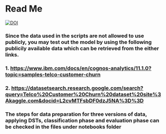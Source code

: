 # Read Me
[![DOI](https://zenodo.org/badge/407547763.svg)](https://zenodo.org/badge/latestdoi/407547763)
### Since the data used in the scripts are not allowed to use publicly, you may test out the model by using the following publicily available data which can be retrieved from the either links. 

### 1.	https://www.ibm.com/docs/en/cognos-analytics/11.1.0?topic=samples-telco-customer-churn

### 2.	https://datasetsearch.research.google.com/search?query=Telco%20Customer%20Churn%20dataset%20site%3Akaggle.com&docid=L2cvMTFsbDF0dzJ5NA%3D%3D

### The steps for data preparation for three versions of data, applying DSTs, classification phase and evaluation phase can be checked in the files under notebooks folder
